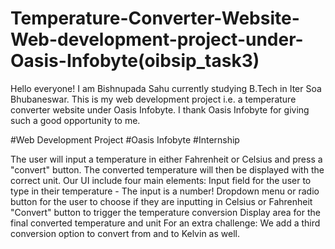 # Temperature-Converter-Website-Web-development-project-under-Oasis-Infobyte(oibsip_task3)

Hello everyone!
I am Bishnupada Sahu currently studying B.Tech in Iter Soa Bhubaneswar. 
This is my web development project i.e. a temperature converter website under Oasis Infobyte.
I thank Oasis Infobyte for giving such a good opportunity to me.

#Web Development Project
#Oasis Infobyte
#Internship

The user will input a temperature in either Fahrenheit or Celsius and press a "convert" button. The converted temperature will then be displayed with the correct unit.
Our UI include four main elements:
Input field for the user to type in their temperature - The input is a number!
Dropdown menu or radio button for the user to choose if they are inputting in Celsius or Fahrenheit
"Convert" button to trigger the temperature conversion
Display area for the final converted temperature and unit
For an extra challenge: We add a third conversion option to convert from and to Kelvin as well.
